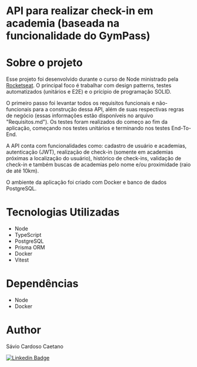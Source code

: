 # API para realizar check-in em academia (baseada na funcionalidade do GymPass)

# Sobre o projeto

Esse projeto foi desenvolvido durante o curso de Node ministrado pela [Rocketseat](https://www.rocketseat.com.br/ "Site da Rocketseat"). O principal foco é trabalhar com design patterns, testes automatizados (unitários e E2E) e o prícipio de programação SOLID.

O primeiro passo foi levantar todos os requisitos funcionais e não-funcionais para a construção dessa API, além de suas respectivas regras de negócio (essas informações estão disponíveis no arquivo "Requisitos.md"). Os testes foram realizados do começo ao fim da aplicação, começando nos testes unitários e terminando nos testes End-To-End.

A API conta com funcionalidades como: cadastro de usuário e academias, autenticação (JWT), realização de check-in (somente em academias próximas a localização do usuário), histórico de check-ins, validação de check-in e também buscas de academias pelo nome e/ou proximidade (raio de até 10km).

O ambiente da aplicação foi criado com Docker e banco de dados PostgreSQL.

# Tecnologias Utilizadas

- Node
- TypeScript
- PostgreSQL
- Prisma ORM
- Docker
- Vitest

# Dependências
- Node
- Docker

# Author

Sávio Cardoso Caetano

[![Linkedin Badge](https://img.shields.io/badge/-SavioCaetano-blue?style=flat-square&logo=Linkedin&logoColor=white&link=https://www.linkedin.com/in/savio-c-caetano/)](https://www.linkedin.com/in/savio-c-caetano/)